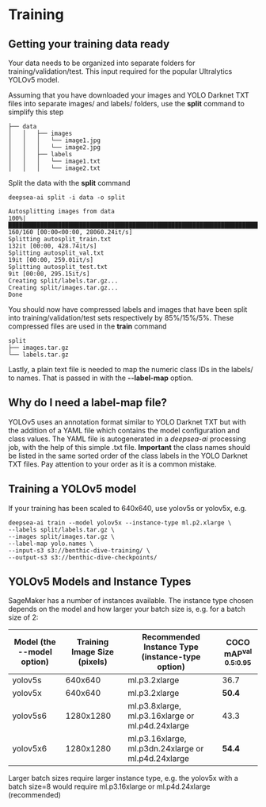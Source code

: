
# Training

## Getting your training data ready

Your data needs to be organized into separate folders for training/validation/test.
This input required for the popular Ultralytics YOLOv5 model.

Assuming that you have downloaded your images and YOLO Darknet TXT files into separate images/ and labels/ folders,
use the **split** command to simplify this step

```
├── data
│   │   ├── images
│   │   │   └── image1.jpg
│   │   │   └── image2.jpg
│   │   ├── labels
│   │   │   └── image1.txt
│   │   │   └── image2.txt 
```  

Split the data with the **split** command
```
deepsea-ai split -i data -o split
```
```
Autosplitting images from data
100%|██████████████████████████████████████████████████████████████████████████████████████████████████████████████████████████████████████████████████████████████████████████████████████████████████████████████████████████████████████████████████████████████████████████████████████████████████████████████████████████████████████████████████████████████████████████████████████████████████████████████████████████████████████████████| 160/160 [00:00<00:00, 28060.24it/s]
Splitting autosplit_train.txt
132it [00:00, 428.74it/s]
Splitting autosplit_val.txt
19it [00:00, 259.01it/s]
Splitting autosplit_test.txt
9it [00:00, 295.15it/s]
Creating split/labels.tar.gz...
Creating split/images.tar.gz...
Done
```

You should now have compressed labels and images that have been split into training/validation/test sets respectively by 85%/15%/5%. 
These compressed files are used in the **train** command
```
split
├── images.tar.gz
└── labels.tar.gz
```


Lastly, a plain text file is needed to map the numeric class IDs in the labels/ to names. That is passed in with the **--label-map** option.

## Why do I need a label-map file?

YOLOv5 uses an annotation format similar to YOLO Darknet TXT but with the addition of a YAML file
which contains the model configuration and class values. The YAML file is autogenerated in a *deepsea-ai* processing job,
with the help of this simple .txt file.  **Important** the class names should be listed in the same sorted order of the 
class labels in the YOLO Darknet TXT files. Pay attention to your order as it is a common mistake. 


## Training a YOLOv5 model

If your training has been scaled to 640x640, use yolov5s or yolov5x, e.g.

```
deepsea-ai train --model yolov5x --instance-type ml.p2.xlarge \
--labels split/labels.tar.gz \
--images split/images.tar.gz \
--label-map yolo.names \
--input-s3 s3://benthic-dive-training/ \
--output-s3 s3://benthic-dive-checkpoints/
```

## YOLOv5 Models and Instance Types

SageMaker has a number of instances available. The instance type chosen depends on the model and how larger your batch size is, e.g.
for a batch size of 2:

| Model (the --model option)  | Training Image Size (pixels) | Recommended Instance Type (instance-type option)    | COCO mAP<sup>val<br>0.5:0.95 |
|---|------------------------------|-----------------------------------------------------|------------------------------|
|yolov5s| 640x640                      | ml.p3.2xlarge                                       | 36.7                         |
|yolov5x| 640x640                      | ml.p3.2xlarge                                       | **50.4**                     |
|yolov5s6| 1280x1280                    | ml.p3.8xlarge, ml.p3.16xlarge or ml.p4d.24xlarge    | 43.3                         |
|yolov5x6| 1280x1280                    | ml.p3.16xlarge, ml.p3dn.24xlarge or ml.p4d.24xlarge | **54.4**                     |

Larger batch sizes require larger instance type, e.g. the yolov5x with a batch size=8 would require ml.p3.16xlarge or ml.p4d.24xlarge (recommended)
 